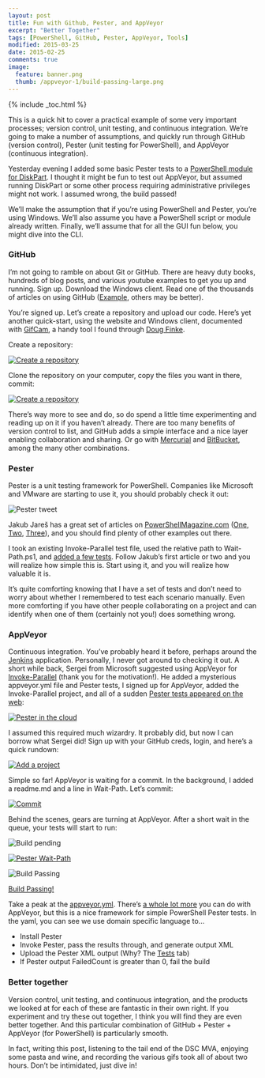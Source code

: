 ```yaml
---
layout: post
title: Fun with Github, Pester, and AppVeyor
excerpt: "Better Together"
tags: [PowerShell, GitHub, Pester, AppVeyor, Tools]
modified: 2015-03-25
date: 2015-02-25
comments: true
image:
  feature: banner.png
  thumb: /appveyor-1/build-passing-large.png
---
```

{% include _toc.html %}

This is a quick hit to cover a practical example of some very important processes; version control, unit testing, and continuous integration. We’re going to make a number of assumptions, and quickly run through GitHub (version control), Pester (unit testing for PowerShell), and AppVeyor (continuous integration).

Yesterday evening I added some basic Pester tests to a [PowerShell module for DiskPart](https://github.com/RamblingCookieMonster/PSDiskPart). I thought it might be fun to test out AppVeyor, but assumed running DiskPart or some other process requiring administrative privileges might not work. I assumed wrong, the build passed!

We’ll make the assumption that if you’re using PowerShell and Pester, you’re using Windows. We’ll also assume you have a PowerShell script or module already written. Finally, we’ll assume that for all the GUI fun below, you might dive into the CLI.

### GitHub

I’m not going to ramble on about Git or GitHub. There are heavy duty books, hundreds of blog posts, and various youtube examples to get you up and running. Sign up. Download the Windows client. Read one of the thousands of articles on using GitHub ([Example](http://readwrite.com/2013/09/30/understanding-github-a-journey-for-beginners-part-1), others may be better).

You’re signed up. Let’s create a repository and upload our code.  Here’s yet another quick-start, using the website and Windows client, documented with [GifCam](http://blog.bahraniapps.com/gifcam/), a handy tool I found through [Doug Finke](http://www.dougfinke.com/blog/).

Create a repository:

[![Create a repository](/images/appveyor-1/createrepository_thumb.gif)](/images/appveyor-1/createrepository.gif)

Clone the repository on your computer, copy the files you want in there, commit:

[![Create a repository](/images/appveyor-1/clonerepository_thumb.gif)](/images/appveyor-1/clonerepository.gif)

There’s way more to see and do, so do spend a little time experimenting and reading up on it if you haven’t already. There are too many benefits of version control to list, and GitHub adds a simple interface and a nice layer enabling collaboration and sharing. Or go with [Mercurial](http://hginit.com/) and [BitBucket](https://bitbucket.org/), among the many other combinations.

### Pester

Pester is a unit testing framework for PowerShell. Companies like Microsoft and VMware are starting to use it, you should probably check it out:

![Pester tweet](/images/appveyor-1/pester-twitter.png)

Jakub Jareš has a great set of articles on [PowerShellMagazine.com](http://www.powershellmagazine.com/) ([One](http://www.powershellmagazine.com/2014/03/12/get-started-with-pester-powershell-unit-testing-framework/), [Two](http://www.powershellmagazine.com/2014/03/27/testing-your-powershell-scripts-with-pester-assertions-and-more/), [Three](http://www.powershellmagazine.com/2014/09/30/pester-mock-and-testdrive/)), and you should find plenty of other examples out there.

I took an existing Invoke-Parallel test file, used the relative path to Wait-Path.ps1, and [added a few tests](https://github.com/RamblingCookieMonster/Wait-Path/blob/master/Tests/Wait-Path.Tests.ps1). Follow Jakub’s first article or two and you will realize how simple this is. Start using it, and you will realize how valuable it is.

It’s quite comforting knowing that I have a set of tests and don’t need to worry about whether I remembered to test each scenario manually. Even more comforting if you have other people collaborating on a project and can identify when one of them (certainly not you!) does something wrong.

### AppVeyor

Continuous integration. You’ve probably heard it before, perhaps around the [Jenkins](http://jenkins-ci.org/) application. Personally, I never got around to checking it out. A short while back, Sergei from Microsoft suggested using AppVeyor for [Invoke-Parallel](https://github.com/RamblingCookieMonster/Invoke-Parallel) (thank you for the motivation!). He added a mysterious appveyor.yml file and Pester tests, I signed up for AppVeyor, added the Invoke-Parallel project, and all of a sudden [Pester tests appeared on the web](https://ci.appveyor.com/project/RamblingCookieMonster/invoke-parallel/branch/master):

[![Pester in the cloud](/images/appveyor-1/pester-test_thumb.png)](/images/appveyor-1/pester-test.png)

I assumed this required much wizardry. It probably did, but now I can borrow what Sergei did! Sign up with your GitHub creds, login, and here’s a quick rundown:

[![Add a project](/images/appveyor-1/addproject_thumb.gif)](/images/appveyor-1/addproject.gif)

Simple so far! AppVeyor is waiting for a commit. In the background, I added a readme.md and a line in Wait-Path. Let’s commit:

[![Commit](/images/appveyor-1/commit_thumb.gif)](/images/appveyor-1/commit.gif)

Behind the scenes, gears are turning at AppVeyor. After a short wait in the queue, your tests will start to run:

![Build pending](/images/appveyor-1/build-pending.png)

[![Pester Wait-Path](/images/appveyor-1/pester-wait-path_thumb.png)](/images/appveyor-1/pester-wait-path.png)

![Build Passing](/images/appveyor-1/build-passing.png)

[Build Passing!](https://ci.appveyor.com/project/RamblingCookieMonster/wait-path)

Take a peak at the [appveyor.yml](https://github.com/RamblingCookieMonster/Wait-Path/blob/master/appveyor.yml). There’s [a whole lot more](http://www.appveyor.com/docs/appveyor-yml) you can do with AppVeyor, but this is a nice framework for simple PowerShell Pester tests. In the yaml, you can see we use domain specific language to...

* Install Pester
* Invoke Pester, pass the results through, and generate output XML
* Upload the Pester XML output (Why? The [Tests](https://ci.appveyor.com/project/RamblingCookieMonster/wait-path/build/tests) tab)
* If Pester output FailedCount is greater than 0, fail the build

### Better together

Version control, unit testing, and continuous integration, and the products we looked at for each of these are fantastic in their own right. If you experiment and try these out together, I think you will find they are even better together. And this particular combination of GitHub + Pester + AppVeyor (for PowerShell) is particularly smooth.

In fact, writing this post, listening to the tail end of the DSC MVA, enjoying some pasta and wine, and recording the various gifs took all of about two hours. Don’t be intimidated, just dive in!